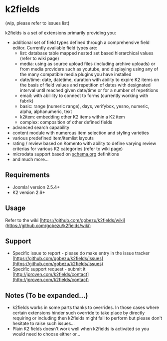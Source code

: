 k2fields 
========

(wip, please refer to issues list)

k2fields is a set of extensions primarily providing you:

* additional set of field types defined through a comprehensive field editor. Currently available field types are:
    - list: database table mapped nested set based hierarchical values (refer to wiki page)
    - media: using as source upload files (including archive uploads) or from media providers such as youtube, and displaying using any of the many compatible media plugins you have installed
    - date/time: date, datetime, duration with ability to expire K2 items on the basis of field values and repetition of dates with designated interval until reached given date/time or for a number of repetitions
    - email: with abilility to connect to forms (currently working with fabrik)
    - basic: range (numeric range), days, verifybox, yesno, numeric, alpha, alphanumeric, text
    - k2item: embedding other K2 items within a K2 item
    - complex: composition of other defined fields
* advanced search capability
* content module with numerous item selection and styling varieties
* various predefined item/itemlist layouts
* rating / review based on Komento with ability to define varying review criterias for various K2 categories (refer to wiki page)
* microdata support based on [schema.org](http://schema.org) definitions
* and much more...

Requirements
------------
* Joomla! version 2.5.4+
* K2 version 2.6+

Usage
-----
Refer to the wiki [https://github.com/gobezu/k2fields/wiki](https://github.com/gobezu/k2fields/wiki)

Support
-------
* Specific issue to report - please do make entry in the issue tracker [https://github.com/gobezu/k2fields/issues](https://github.com/gobezu/k2fields/issues)
* Specific support request - submit it [http://jproven.com/k2fields/contact](http://jproven.com/k2fields/contact)

Notes (To be expanded...)
-----
* k2fields works in some parts thanks to overrides. In those cases where certain extensions hinder such override to take place by directly requiring or including then k2fields might fail to perform but please don't hesitate to raise such issues...
* Plain K2 fields doesn't work well when k2fields is activated so you would need to choose either or...
